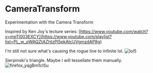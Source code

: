 # CameraTransform
Experimentation with the Camera Transform

Inspired by Ken Joy's lecture series: [https://www.youtube.com/watch?v=mpTl003EXCY](https://www.youtube.com/playlist?list=PL_w_qWAQZtAZhtzPI5pkAtcUVgmzdAP8g)

I'm still not sure what's causing the rogue line to infinite lol.
![lol5](https://github.com/samcoble/CameraTransform/assets/32228102/4f7a973c-5e50-471a-a95c-68713d4bb2dc)

Sierpinski's triangle. Maybe I will tessellate them manually.   
![firefox_yqgBm1cISu](https://github.com/samcoble/CameraTransform/assets/32228102/f4c1f9b9-b4d6-469c-a797-d036ec66ae1f)


